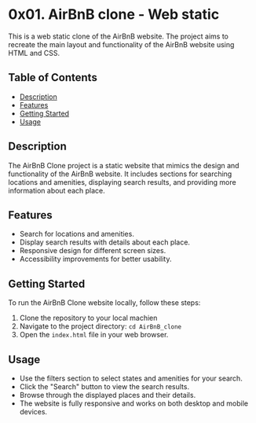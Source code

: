 # 0x01. AirBnB clone - Web static

This is a web static clone of the AirBnB website. The project aims to recreate the main layout and functionality of the AirBnB website using HTML and CSS.

## Table of Contents

- [Description](#description)
- [Features](#features)
- [Getting Started](#getting-started)
- [Usage](#usage)

## Description

The AirBnB Clone project is a static website that mimics the design and functionality of the AirBnB website. It includes sections for searching locations and amenities, displaying search results, and providing more information about each place.

## Features

- Search for locations and amenities.
- Display search results with details about each place.
- Responsive design for different screen sizes.
- Accessibility improvements for better usability.

## Getting Started

To run the AirBnB Clone website locally, follow these steps:

1. Clone the repository to your local machien
2. Navigate to the project directory: `cd AirBnB_clone`
3. Open the `index.html` file in your web browser.

## Usage

- Use the filters section to select states and amenities for your search.
- Click the "Search" button to view the search results.
- Browse through the displayed places and their details.
- The website is fully responsive and works on both desktop and mobile devices.
